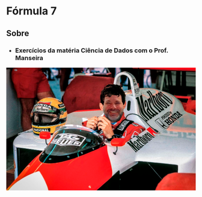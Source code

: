 # Fórmula 7

## Sobre

- ### Exercícios da matéria Ciência de Dados com o Prof. Manseira

![Mansenna](Mansenna.png)